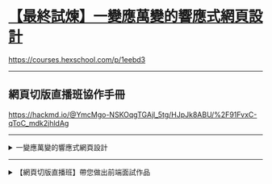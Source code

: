 # [【最終試煉】一變應萬變的響應式網頁設計](https://www.udemy.com/course/responsive/)

<https://courses.hexschool.com/p/1eebd3>

---

## 網頁切版直播班協作手冊

<https://hackmd.io/@YmcMgo-NSKOqgTGAjl_5tg/HJpJk8ABU/%2F91FvxC-qToC_mdk2jhldAg>

---

<details>
<summary>一變應萬變的響應式網頁設計</summary>

## 此任務你會獲得以下技能

1. RWD 響應式設計原理
2. 響應式的斷點設計 CSS Media Queries 語法運用
3. 響應式切版技巧與排版觀念

## 完成任務條件

1. 完成本週 [Adobe XD](https://xd.adobe.com/view/14382793-a7ff-4859-64a3-a19a08895be4-6209/) 的首頁版型
2. 做完任務資訊裡提供的設計稿中，三至四個頁面 RWD 切版

---

六角學院線上資源
text icon

六角學院線上社團
開始

## 基本環境介紹

video icon
什麼是響應式網頁設計？(上)
(4:35)

預覽
video icon
什麼是響應式網頁設計？(下)
(4:07)

開始
video icon
基本環境建立 (上)
(3:50)

開始
video icon
基本環境建立 (下)
(5:51)

開始
video icon
CSS 3 Media Query 觀念 (上)
(7:02)

開始
video icon
CSS 3 Media Query 觀念 (下)
(4:48)

預覽
video icon
min-width 語法教學
(2:51)

開始
video icon
你知道瀏覽器內建就有模擬 Mobile 介面工具了嗎？
(6:20)

開始
quiz icon
第一章測驗
開始

text icon
課程最終任務說明
開始

text icon
六角學院線上問答會
開始

## 常見版型佈局設定

video icon
禁止顯示 x 軸法則
(2:16)

開始
video icon
max-width：一個小設定輕易將網頁設定成流體式佈局
(5:52)

開始
video icon
版型單位 % 數觀念
(7:16)

開始
video icon
三欄流體式設計
(7:50)

開始
video icon
左側 Float 固定、右側流體式設計
(6:27)

開始
video icon
Float：none 清除浮動並排效果
(5:59)

開始
video icon
網站版型框架設定
(8:07)

開始
video icon
第二章作業
(4:37)

開始

## 以 UI 設計角度切入響應式設計該注意的細節

video icon
動線設計：並非所有內容都要全部塞到網頁內容
(4:19)

預覽
video icon
斷點時機：設計多欄式佈局的必要觀念
(4:11)

預覽
video icon
點擊範圍：設計讓人好點選的元素
(3:39)

預覽
video icon
少即是多：避免資訊量爆炸
(2:56)

預覽
video icon
載具特性：使用者行為 touch、hover 傻傻分不清楚
(3:20)

預覽
video icon
斷點元素：只有手機才會顯示的功能與Layout切換
(5:06)

預覽

## 斷點規劃

video icon
先要有個認知，響應式無法讓所有螢幕解析度都最佳化
(3:34)

開始
video icon
遵循 80/20 法則，先兼容熱門瀏覽器吧！
(6:48)

開始
video icon
什麼是 Mobile First 與 Desktop First 優先？
(5:29)

開始
video icon
為何要考量 Mobile First 與 Desktop 優先的網頁版型？
(5:34)

開始
video icon
常見 PC 解析度斷點設計
(10:56)

開始
video icon
Viewport Sizes 服務網站介紹
(2:41)

開始
text icon
六角講師斷點設計分享
開始

## 響應式表格與表單設計

video icon
響應式表格設計 (上)
(7:27)

開始
video icon
響應式表格設計 (下)
(4:08)

開始
video icon
pure.css：加強你對網頁元素的了解
(4:30)

開始
video icon
pure.css：按鈕設計原理
(8:12)

開始
video icon
pure.css：自行新增子模組
(8:34)

開始
video icon
pure.css：重新認識表單狀態
(11:24)

開始
video icon
pure.css：如何將表單整合至網頁
(12:55)

開始
video icon
表單設計：文字欄位並非只有「text」
(4:10)

預覽

## 響應式圖形設計

video icon
基礎篇：響應式圖片設計
(5:28)

預覽
video icon
基礎篇：響應式圖片 reset 教學
(3:27)

預覽
video icon
心法篇：圖片 SIZE 規劃，刻意設計較大張一點的技巧
(8:40)

預覽
video icon
心法篇：判斷圖片使用時機
(3:38)

預覽
video icon
SVG 篇：向量圖片介紹
(5:20)

開始
video icon
SVG 篇：繪圖軟體匯出 svg 與 png 圖片流程
(3:55)

開始
video icon
SVG 篇：將 LOGO 取代為 SVG 格式
(3:27)

預覽
video icon
技巧篇：Banner 設計 - 縮放圖片原理
(7:41)

預覽
video icon
技巧篇：Banner 設計 - 背景擷取
(4:05)

預覽
video icon
工具篇： tinypng 壓縮圖片服務
(3:51)

開始

## 常見響應式設計選單

video icon
響應式選單常見樣式
(7:46)

開始
video icon
多欄多列式設計細節
(9:03)

開始
video icon
漢堡選單設計
(9:40)

開始
video icon
固定式選單 (Fixed)
(4:11)

開始
video icon
Off Canvas 選單設計
(7:41)

開始
video icon
選單設計總結
(4:24)

開始

## 開始實作前的注意事項

video icon
確認你的 media query 設定
(5:21)

開始
video icon
media 到底要全部寫在一起還是隔離
(6:24)

開始
video icon
請不要習慣寫死高度
(2:39)

開始

## 最後，讓你的響應式網頁設計更專業

text icon
最終作業寄送變更
開始

video icon
最後一版作業練習
(8:16)

預覽
video icon
最後一版作業細節 (多頁設計)
(4:28)

開始
video icon
最後一版作業評分標準
(8:25)

預覽

## PM、Sales、Art、F2E、Backend 之間如何真心合作

video icon
業務篇：如何說服客戶導入響應式設計
(7:34)

開始
video icon
業務篇：各部門投入人力時程比較
(7:15)

開始
video icon
企劃篇：為客戶量身打造客製化斷點設計
(9:12)

開始
video icon
企劃篇：開發過程中，你需要與客戶溝通的建置與維護細節
(10:10)

開始
video icon
前端篇：設計一套讓客戶能夠自行上稿的 template
(4:24)

開始
video icon
前端篇：注意網頁載入速度與效能問題
(7:13)

開始
video icon
全部門：以電子商務網頁版型為例進行探討
(7:44)

開始

## 彩蛋課程：Sass、RWD 無痛整合，提升網頁開發效率

text icon
Sass+Sublime Text 3 插件安裝
開始
video icon
環境篇 - 簡單編譯環境，輕鬆好上手
(6:25)

預覽
video icon
寫法篇 - 減少重工負擔
(12:55)

預覽
video icon
變數篇 - 整合相同設定好幫手
(8:50)

預覽
video icon
拆檔篇 - @import: 每隻 Sass 檔專心做一件事情
(7:53)

預覽
video icon
工具篇 - @mixin: 將常用語法化簡為自己的知識庫
(7:09)

預覽
video icon
載具篇 - @mixin+@content 設計響應式設計超方便
(8:28)

預覽
video icon
結構篇 - 如何循序漸進優化網頁架構
(4:21)

預覽
video icon
作業篇 - 試著將作業改成 SASS 架構
(4:47)

預覽

## 彩蛋課程：視差滾動網頁設計

video icon
視差滾動簡介
(3:17)

開始
text icon
視差滾動練習範例
開始
video icon
視差滾動基本環境介紹
(6:28)

開始
video icon
CSS 固定背景的手法
(4:06)

開始
video icon
一頁式宣傳頁常用的選單滑動效果
(17:32)

開始
video icon
動態顯示的進度條
(12:49)

開始
video icon
滾動套用 CSS 效果
(9:24)

開始
video icon
滾動中持續改變物件位置 (CSS transform)
(5:55)

開始
響應式工具與服務介紹
video icon

## PageSpeed：使用 Google 線上服務觀察 Mobile 速度與使用體驗

(5:45)
開始
show all lectures icon

</details>

---

<details>
<summary>【網頁切版直播班】帶您做出前端面試作品</summary>

### 第一週：1 px 也不差的版型控制術

在排版時，常常為了幾 px 的位移或跑版而傷透腦筋嗎？其實只要掌握幾個關鍵知識，你也能切出精準到位的版型！

作品主題：履歷設計

教學關鍵字：
盒模型、line-height 行距計算、vertical rhythm (垂直韻律)、display 狀態、CSS 實務選擇器技巧、圖文排版技巧

### 第二週：Flexbox 網頁排版術

李小龍說過：「我不害怕曾經練過一萬種踢法的人，但我害怕一種踢法練過一萬次的人」，網頁排版擁有 float、inline-block、flexbox、grid 流派，但是你真的有認真將一個流派專精到讓人會怕嗎？本週題目我們將會詳細講解 Flexbox，並藉由後面幾週的反覆練習，讓您成為 Flexbox 的切版專家！

作品主題：個人網站

教學關鍵字：
Flexbox 排版技巧、水平與垂直置中、常見版型教學

### 第三週：伸縮自如的 RWD 手機網頁排版術

行動裝置這麼多，你的網頁在 全部螢幕解析度都支援嗎？還是你只會下 一個 手機版 media query，而 中間的 size 都忽略了？其實 RWD 沒你想像中的複雜，讓我們來教會你！

作品主題：RWD 形象官網

教學關鍵字：
media query、SCSS 、使用者體驗、表單設計

### 第四週：多頁式網頁設計

去面試時準備的作品，永遠只有一頁個人介紹網站嗎？頁面一多就不知道該怎麼管理你的 CSS 了？這堂課我們將會分享心法與工具，讓你頁面再多也不怕！

作品主題：多頁式 RWD 形象官網

教學關鍵字：
gulp、多頁設計、SCSS 管理、layout 版型規劃

### 第五週：後台表單設計

一個完美的前台，一定會有個維護方便的管理後台方便上稿，也同時會是你與後端工程師協作時，必須要會的版型設計！

作品主題：後台頁面設計

教學關鍵字：
Bootstrap 元件運用、表單使用者體驗、jQuery 動畫設計

---

### 任務資訊5

1. Bootstrap 4 套用
2. 後台表單設計
3. JS 彈跳效果

[Adobe XD](https://xd.adobe.com/view/bd869667-ead5-4620-4329-ee0709cfef9e-cbb7/)

---

### 第六週：導入網頁規範設計流程 - 電商版型

當你頁面數量不是 3~5 頁，而是 30~50 頁以上，該如何制訂規範，讓產出的網頁都能模組化輸出頁面，進以提升效率，也是網頁設計師需考量的一環提升效率，也是網頁設計師需考量的一環！

作品主題：電商網站

教學關鍵字：
SCSS 自訂 Bootstrap、格線系統、版型管理術

---

### 任務資訊6

1. Bootstrap 4 格線系統設計
2. 電商版型設計 PC 版型 RWD、BS4 與 JS 彈跳效果、SCSS 變數

[Adobe XD](https://xd.adobe.com/view/b251d34b-5ec0-4978-7793-0fd19c2eaad1-c460/)

---

### 第七週：視差滾動

在 2020 年，網頁已經擺脫中規中矩排版，我們能藉由簡易的 JS 套件，讓自己的網頁具有動感，設計出具備視差滾動技巧的優美網站！

作品主題：產品介紹網站

教學關鍵字：
熱門視差滾動套件、JS 瀏覽器控制

---

### 任務資訊7

aos.js <https://medium.com/anna-hsaio-%E5%89%8D%E7%AB%AF%E9%96%8B%E7%99%BC%E8%A8%98/js%E5%B0%8F%E5%88%86%E4%BA%AB-aos%E6%BB%BE%E5%8B%95%E6%A1%86%E6%9E%B6%E5%8B%95%E7%95%AB-8e768c8ab02c>

[Adobe XD](https://xd.adobe.com/view/08ed586b-17ef-45c1-525f-be5513e81e53-7edc/)

---

### 第八週：CSS 模組化管理 - 大型訂房網站

一個成熟的前端介面，不論是版型管理、語法支援度、元件應用都得顧及到位，本週將會詳細介紹各角度的技術詮釋，以做為完美的收尾。

作品主題：大型訂房網站

教學關鍵字：
SMACSS、OOCSS、Template 元件設計

---

### 任務資訊8

[Adobe XD](https://xd.adobe.com/view/0cf6ec93-07a3-492f-58f2-9767ba1cfdfb-7ac7/)

---

</details>

